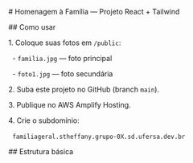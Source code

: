 \# Homenagem à Família — Projeto React + Tailwind



\## Como usar

1\. Coloque suas fotos em `/public`:

&nbsp;  - `familia.jpg` — foto principal

&nbsp;  - `foto1.jpg` — foto secundária

2\. Suba este projeto no GitHub (branch `main`).

3\. Publique no AWS Amplify Hosting.

4\. Crie o subdomínio:

&nbsp;  `familiageral.stheffany.grupo-0X.sd.ufersa.dev.br`



\## Estrutura básica



